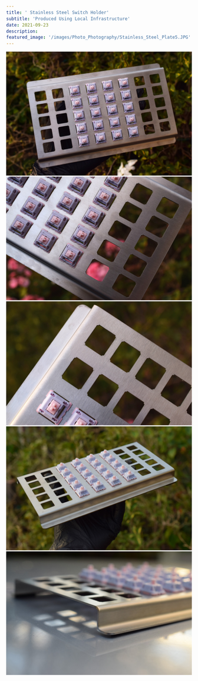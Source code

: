 ```yaml
---
title: ' Stainless Steel Switch Holder'
subtitle: 'Produced Using Local Infrastructure'
date: 2021-09-23
description: 
featured_image: '/images/Photo_Photography/Stainless_Steel_Plate5.JPG'
---
```


<div class="gallery" data-columns="2">
    <img src="/images/Photo_Photography/Stainless_Steel_Plate.jpg">
    <img src="/images/Photo_Photography/Stainless_Steel_Plate2.jpg">
    <img src="/images/Photo_Photography/Stainless_Steel_Plate3.jpg">
    <img src="/images/Photo_Photography/Stainless_Steel_Plate4.JPG">
</div>

<div class="gallery" data-columns="1">
    <img src="/images/Photo_Photography/Stainless_Steel_Plate5.JPG">
</div>

